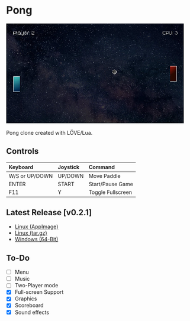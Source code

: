 # Pong

![Pong](assets/screenshot.jpg)

Pong clone created with LÖVE/Lua.

## Controls

Keyboard | Joystick | Command
:------- | :------- | :------
W/S or UP/DOWN | UP/DOWN | Move Paddle
ENTER | START | Start/Pause Game
F11 | Y | Toggle Fullscreen

## Latest Release [v0.2.1]

- [Linux (AppImage)](https://github.com/xerocuil/pong/releases/download/v0.2.1/pong-v0.2.1-linux.AppImage)
- [Linux (tar.gz)](https://github.com/xerocuil/pong/releases/download/v0.2.1/pong-v0.2.1-linux.tar.gz)
- [Windows (64-Bit)](https://github.com/xerocuil/pong/releases/download/v0.2.1/pong-v0.2.1-win.zip)

## To-Do

- [ ] Menu
- [ ] Music
- [ ] Two-Player mode
- [x] Full-screen Support
- [x] Graphics
- [x] Scoreboard
- [x] Sound effects
